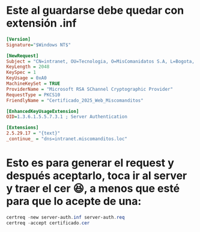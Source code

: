 # Este al guardarse debe quedar con extensión .inf
~~~ini
[Version]
Signature="$Windows NT$"

[NewRequest]
Subject = "CN=intranet, OU=Tecnologia, O=MisComanidatos S.A, L=Bogota, S=Bogota, C=CO"
KeyLength = 2048
KeySpec = 1
KeyUsage = 0xA0
MachineKeySet = TRUE
ProviderName = "Microsoft RSA SChannel Cryptographic Provider"
RequestType = PKCS10
FriendlyName = "Certificado_2025_Web_Miscomanditos"

[EnhancedKeyUsageExtension]
OID=1.3.6.1.5.5.7.3.1 ; Server Authentication

[Extensions]
2.5.29.17 = "{text}"
_continue_ = "dns=intranet.miscomanditos.loc"
~~~
# Esto es para generar el request y después aceptarlo, toca ir al server y traer el cer 😆, a menos que esté para que lo acepte de una:
~~~powershell
certreq -new server-auth.inf server-auth.req
certreq -accept certificado.cer
~~~
